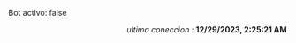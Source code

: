 <p>Bot activo: false</p>
<p align="right"><i>ultima coneccion</i> : <b>12/29/2023, 2:25:21 AM</b></p>

